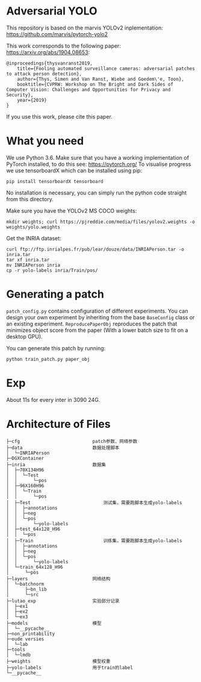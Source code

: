 # Adversarial YOLO
This repository is based on the marvis YOLOv2 inplementation: https://github.com/marvis/pytorch-yolo2

This work corresponds to the following paper: https://arxiv.org/abs/1904.08653:
```
@inproceedings{thysvanranst2019,
    title={Fooling automated surveillance cameras: adversarial patches to attack person detection},
    author={Thys, Simen and Van Ranst, Wiebe and Goedem\'e, Toon},
    booktitle={CVPRW: Workshop on The Bright and Dark Sides of Computer Vision: Challenges and Opportunities for Privacy and Security},
    year={2019}
}
```

If you use this work, please cite this paper.

# What you need
We use Python 3.6.
Make sure that you have a working implementation of PyTorch installed, to do this see: https://pytorch.org/
To visualise progress we use tensorboardX which can be installed using pip:
```
pip install tensorboardX tensorboard
```
No installation is necessary, you can simply run the python code straight from this directory.

Make sure you have the YOLOv2 MS COCO weights:
```
mkdir weights; curl https://pjreddie.com/media/files/yolov2.weights -o weights/yolo.weights
```

Get the INRIA dataset:
```
curl ftp://ftp.inrialpes.fr/pub/lear/douze/data/INRIAPerson.tar -o inria.tar
tar xf inria.tar
mv INRIAPerson inria
cp -r yolo-labels inria/Train/pos/
```

# Generating a patch
`patch_config.py` contains configuration of different experiments. You can design your own experiment by inheriting from the base `BaseConfig` class or an existing experiment. `ReproducePaperObj` reproduces the patch that minimizes object score from the paper (With a lower batch size to fit on a desktop GPU).

You can generate this patch by running:
```
python train_patch.py paper_obj
```

# Exp
About 11s for every inter in 3090 24G. 

# Architecture of Files 
```
├─cfg                           patch参数、网络参数
├─data                          数据处理脚本
│  └─INRIAPerson
├─DGXContainer
├─inria                         数据集
│  ├─70X134H96
│  │  └─Test
│  │      └─pos
│  ├─96X160H96
│  │  └─Train
│  │      └─pos
│  ├─Test                           测试集，需要跑脚本生成yolo-labels
│  │  ├─annotations
│  │  ├─neg
│  │  └─pos
│  │      └─yolo-labels
│  ├─test_64x128_H96
│  │  └─pos
│  ├─Train                          训练集，需要跑脚本生成yolo-labels
│  │  ├─annotations
│  │  ├─neg
│  │  └─pos
│  │      └─yolo-labels
│  └─train_64x128_H96
│      └─pos
├─layers                        网络结构
│  └─batchnorm
│      ├─bn_lib
│      └─src
├─lutao_exp                     实验部分记录
│  ├─ex1
│  ├─ex2
│  └─ex3
├─models                        模型
│  └─__pycache__
├─non_printability
├─oude versies
│  └─lab
├─tools                         
│  └─lmdb
├─weights                       模型权重
├─yolo-labels                   用于train的label
└─__pycache__
```